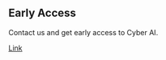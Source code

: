 ## Early Access

Contact us and get early access to Cyber AI.

[Link](https://forms.gle/9VQ6FSKeAkjZ3aLa7)
